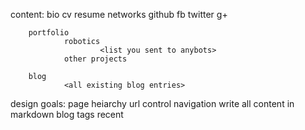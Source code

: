 content:
        bio
        cv
        resume
        networks
                github
                fb
                twitter
                g+
                
        portfolio
                robotics
                        <list you sent to anybots>
                other projects

        blog
                <all existing blog entries>

design goals:
        page heiarchy
        url control
        navigation
        write all content in markdown
        blog
                tags
                recent

